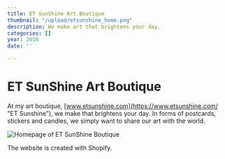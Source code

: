 ```yaml
---
title: ET SunShine Art Boutique
thumbnail: "/upload/etsunshine_home.png"
description: We make art that brightens your day.
categories: []
year: 2018
date: ''

---
```

# ET SunShine Art Boutique

At my art boutique, [www.etsunshine.com](https://www.etsunshine.com/ "ET Sunshine"), we make that brightens your day. In forms of postcards, stickers and candles, we simply want to share our art with the world.

![Homepage of ET SunShine Boutique](/upload/etsunshine_home.png "ET SunShine HomePage")

The website is created with Shopify.